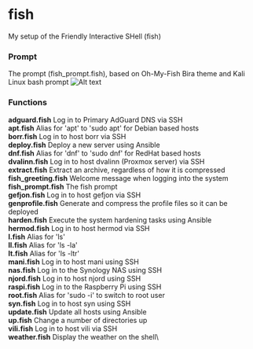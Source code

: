 # fish
My setup of the Friendly Interactive SHell (fish)

### Prompt
The prompt (fish_prompt.fish), based on Oh-My-Fish Bira theme and Kali Linux bash prompt
![Alt text](https://www.sport-touring.eu/old/stuff/prompt.png "prompt")

### Functions
**adguard.fish**          Log in to Primary AdGuard DNS via SSH\
**apt.fish**              Alias for 'apt' to 'sudo apt' for Debian based hosts\
**borr.fish**             Log in to host borr via SSH\
**deploy.fish**           Deploy a new server using Ansible\
**dnf.fish**              Alias for 'dnf' to 'sudo dnf' for RedHat based hosts\
**dvalinn.fish**          Log in to host dvalinn (Proxmox server) via SSH\
**extract.fish**          Extract an archive, regardless of how it is compressed\
**fish_greeting.fish**    Welcome message when logging into the system\
**fish_prompt.fish**      The fish prompt\
**gefjon.fish**           Log in to host gefjon via SSH\
**genprofile.fish**       Generate and compress the profile files so it can be deployed\
**harden.fish**           Execute the system hardening tasks using Ansible\
**hermod.fish**           Log in to host hermod via SSH\
**l.fish**                Alias for 'ls'\
**ll.fish**               Alias for 'ls -la'\
**lt.fish**               Alias for 'ls -ltr'\
**mani.fish**             Log in to host mani using SSH\
**nas.fish**              Log in to the Synology NAS using SSH\
**njord.fish**            Log in to host njord using SSH\
**raspi.fish**            Log in to the Raspberry Pi using SSH\
**root.fish**             Alias for 'sudo -i' to switch to root user\
**syn.fish**              Log in to host syn using SSH\
**update.fish**           Update all hosts using Ansible\
**up.fish**               Change a number of directories up\
**vili.fish**             Log in to host vili via SSH\
**weather.fish**          Display the weather on the shell\
